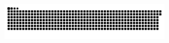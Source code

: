 <picture>
  <source media="(prefers-color-scheme: dark)" srcset="https://raw.githubusercontent.com/MarineHakobyan/MarineHakobyan/94f2d7320bc8dde6d653ef4509aba74878ca111d/github-contribution-grid-snake-dark.svg" />
  <source media="(prefers-color-scheme: light)" srcset="https://raw.githubusercontent.com/MarineHakobyan/MarineHakobyan/94f2d7320bc8dde6d653ef4509aba74878ca111d/github-contribution-grid-snake.svg" />
  <img alt="github-snake" src="https://raw.githubusercontent.com/MarineHakobyan/MarineHakobyan/94f2d7320bc8dde6d653ef4509aba74878ca111d/github-contribution-grid-snake-dark.svg" />
</picture>
